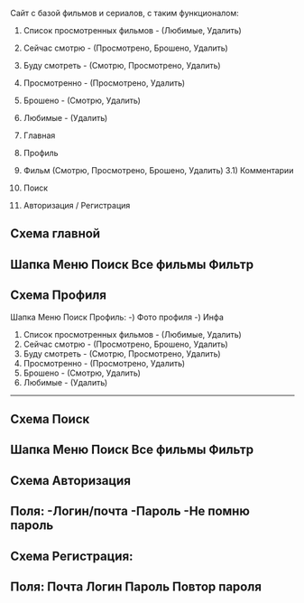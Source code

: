 Сайт с базой фильмов и сериалов, с таким функционалом:

1) Список просмотренных фильмов - (Любимые, Удалить)
2) Сейчас смотрю - (Просмотрено, Брошено, Удалить)
3) Буду смотреть - (Смотрю, Просмотрено, Удалить)
4) Просмотренно - (Просмотрено, Удалить)
5) Брошено - (Смотрю, Удалить)
6) Любимые - (Удалить)

1) Главная 
2) Профиль
3) Фильм (Смотрю, Просмотрено, Брошено, Удалить)
3.1) Комментарии
4) Поиск
5) Авторизация / Регистрация

Схема главной
----------------
Шапка
Меню
Поиск
Все фильмы
Фильтр
----------------

Схема Профиля
----------------
Шапка
Меню
Поиск
Профиль:
-) Фото профиля
-) Инфа
1) Список просмотренных фильмов - (Любимые, Удалить)
2) Сейчас смотрю - (Просмотрено, Брошено, Удалить)
3) Буду смотреть - (Смотрю, Просмотрено, Удалить)
4) Просмотренно - (Просмотрено, Удалить)
5) Брошено - (Смотрю, Удалить)
6) Любимые - (Удалить)
----------------
Схема Поиск
----------------
Шапка
Меню
Поиск
Все фильмы
Фильтр
----------------
Схема Авторизация
----------------
Поля:
-Логин/почта
-Пароль
-Не помню пароль
------------------
Схема Регистрация:
----------------
Поля:
Почта
Логин
Пароль
Повтор пароля
--------------------


